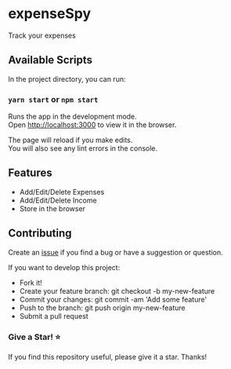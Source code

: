 # expenseSpy

Track your expenses

## Available Scripts

In the project directory, you can run:

### `yarn start` or `npm start`

Runs the app in the development mode.\
Open [http://localhost:3000](http://localhost:3000) to view it in the browser.

The page will reload if you make edits.\
You will also see any lint errors in the console.


## Features

- Add/Edit/Delete Expenses
- Add/Edit/Delete Income
- Store in the browser


## Contributing
Create an [issue](https://github.com/hidaytrahman/expenseSpy/issues/new) if you find a bug or have a suggestion or question. 

If you want to develop this project:

- Fork it!
- Create your feature branch: git checkout -b my-new-feature
- Commit your changes: git commit -am 'Add some feature'
- Push to the branch: git push origin my-new-feature
- Submit a pull request

### Give a Star! ⭐️

If you find this repository useful, please give it a star. Thanks!